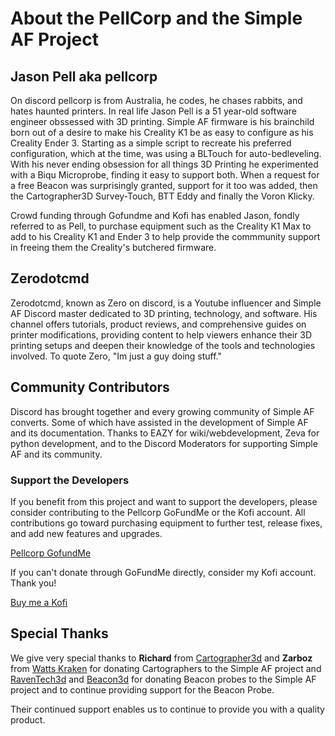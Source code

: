 # About the PellCorp and the Simple AF Project

## Jason Pell aka pellcorp

On discord pellcorp is from Australia, he codes, he chases rabbits, and hates haunted printers.
In real life Jason Pell is a 51 year-old software engineer obssessed with 3D printing. Simple AF firmware is his brainchild born out of a desire to make his Creality K1 be as easy to configure as his Creality Ender 3. Starting as a simple script to recreate his preferred configuration, which at the time, was using a BLTouch for auto-bedleveling. With his never ending obsession for all things 3D Printing he experimented with a Biqu Microprobe, finding it easy to support both. When a request for a free Beacon was surprisingly granted, support for it too was added, then the Cartographer3D Survey-Touch, BTT Eddy and finally the Voron Klicky.

Crowd funding through Gofundme and Kofi has enabled Jason, fondly referred to as Pell, to purchase equipment such as the Creality K1 Max to add to his Creality K1 and Ender 3 to help provide the commmunity support in freeing them the Creality's butchered firmware.

## Zerodotcmd

Zerodotcmd, known as Zero on discord, is a Youtube influencer and Simple AF Discord master dedicated to 3D printing, technology, and software. His channel offers tutorials, product reviews, and comprehensive guides on printer modifications, providing content to help viewers enhance their 3D printing setups and deepen their knowledge of the tools and technologies involved. To quote Zero, "Im just a guy doing stuff."

## Community Contributors

Discord has brought together and every growing community of Simple AF converts. Some of which have assisted in the development of Simple AF and its documentation.
Thanks to EAZY for wiki/webdevelopment, Zeva for python development, and to the Discord Moderators for supporting Simple AF and its community.

### Support the Developers

If you benefit from this project and want to support the developers, please consider contributing to the Pellcorp GoFundMe or the Kofi account. All contributions go toward purchasing equipment to further test, release fixes, and add new features and upgrades.

[Pellcorp GofundMe](https://gofund.me/2033eedb)

If you can't donate through GoFundMe directly, consider my Kofi account. Thank you!

[Buy me a Kofi](https://ko-fi.com/pellcorp49698)

## Special Thanks

We give very special thanks to **Richard** from [Cartographer3d](<https://cartographer3d.com>) and **Zarboz** from [Watts Kraken](<https://wattskraken.xyz/>) for donating Cartographers to the Simple AF project and [RavenTech3d](<https://raven3dtech.com.au/>) and [Beacon3d](<https://beacon3d.com>) for donating Beacon probes to the Simple AF project and to continue providing support for the Beacon Probe.

Their continued support enables us to continue to provide you with a quality product.
